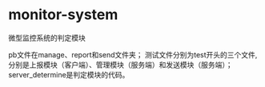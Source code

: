 # monitor-system
微型监控系统的判定模块

pb文件在manage、report和send文件夹；
测试文件分别为test开头的三个文件,分别是上报模块（客户端）、管理模块（服务端）和发送模块（服务端）；
server_determine是判定模块的代码。
